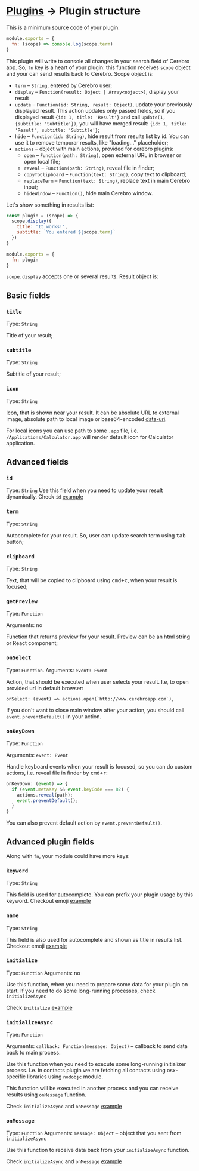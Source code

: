 # <a href="../plugins.md">Plugins</a> → Plugin structure

This is a minimum source code of your plugin:

```js
module.exports = {
  fn: (scope) => console.log(scope.term)
}
```

This plugin will write to console all changes in your search field of Cerebro app. So, `fn` key is a heart of your plugin: this function receives `scope` object and your can send results back to Cerebro. Scope object is:

* `term` – `String`, entered by Cerebro user;
* `display` – `Function(result: Object | Array<object>)`, display your result
* `update` – `Function(id: String, result: Object)`, update your previously displayed result. This action updates only passed fields, so if you displayed result `{id: 1, title: 'Result'}` and call `update(1, {subtitle: 'Subtitle'})`, you will have merged result: `{id: 1, title: 'Result', subtitle: 'Subtitle'}`;
* `hide` – `Function(id: String)`, hide result from results list by id. You can use it to remove temporar results, like "loading..." placeholder;
* `actions` – object with main actions, provided for cerebro plugins:
  * `open` – `Function(path: String)`, open external URL in browser or open local file;
  * `reveal` – `Function(path: String)`, reveal file in finder;
  * `copyToClipboard` – `Function(text: String)`, copy text to clipboard;
  * `replaceTerm` – `Function(text: String)`, replace text in main Cerebro input;
  * `hideWindow` – `Function()`, hide main Cerebro window.


Let's show something in results list:

```js
const plugin = (scope) => {
  scope.display({
    title: 'It works!',
    subtitle: `You entered ${scope.term}`
  })
}

module.exports = {
  fn: plugin
}
```

`scope.display` accepts one or several results. Result object is:

## Basic fields
### `title`
Type: `String`

Title of your result;

### `subtitle`
Type: `String`

Subtitle of your result;

### `icon`
Type: `String`

Icon, that is shown near your result. It can be absolute URL to external image, absolute path to local image or base64-encoded [data-uri](https://developer.mozilla.org/en-US/docs/Web/HTTP/Basics_of_HTTP/Data_URIs).

For local icons you can use path to some `.app` file, i.e. `/Applications/Calculator.app` will render default icon for Calculator application.

## Advanced fields

### `id`
Type: `String`
Use this field when you need to update your result dynamically. Check `id` [example](./examples.md#using-id)

### `term`
Type: `String`

Autocomplete for your result. So, user can update search term using <kbd>tab</kbd> button;

### `clipboard`
Type: `String`

Text, that will be copied to clipboard using <kbd>cmd+c</kbd>, when your result is focused;

### `getPreview`
Type: `Function`

Arguments: no

Function that returns preview for your result. Preview can be an html string or React component;

### `onSelect`
Type: `Function`.
Arguments: `event: Event`

Action, that should be executed when user selects your result. I.e, to open provided url in default browser:

```
onSelect: (event) => actions.open(`http://www.cerebroapp.com`),
```

If you don't want to close main window after your action, you should call `event.preventDefault()` in your action.

### `onKeyDown`
Type: `Function`

Arguments: `event: Event`

Handle keyboard events when your result is focused, so you can do custom actions, i.e. reveal file in finder by <kbd>cmd+r</kbd>:

```js
onKeyDown: (event) => {
  if (event.metaKey && event.keyCode === 82) {
    actions.reveal(path);
    event.preventDefault();
  }
}
```

You can also prevent default action by `event.preventDefault()`.

## Advanced plugin fields
Along with `fn`, your module could have more keys:

### `keyword`
Type: `String`

This field is used for autocomplete. You can prefix your plugin usage by this keyword. Checkout emoji [example](./examples.md#using-keyword-and-name)

### `name`
Type: `String`

This field is also used for autocomplete and shown as title in results list. Checkout emoji [example](./examples.md#using-keyword-and-name)

### `initialize`
Type: `Function`
Arguments: no

Use this function, when you need to prepare some data for your plugin on start. If you need to do some long-running processes, check `initializeAsync`

Check `initialize` [example](./examples.md#using-initialize)

### `initializeAsync`
Type: `Function`

Arguments: `callback: Function(message: Object)` – callback to send data back to main process.

Use this function when you need to execute some long-running initializer process. I.e. in contacts plugin we are fetching all contacts using osx-specific libraries using `nodobjc` module.

This function will be executed in another process and you can receive results using `onMessage` function.

Check `initializeAsync` and `onMessage` [example](./examples.md#using-initializeasync-and-onmessage)

### `onMessage`
Type: `Function`
Arguments: `message: Object` – object that you sent from `initializeAsync`

Use this function to receive data back from your `initializeAsync` function. 

Check `initializeAsync` and `onMessage` [example](./examples.md#using-initializeasync-and-onmessage)
